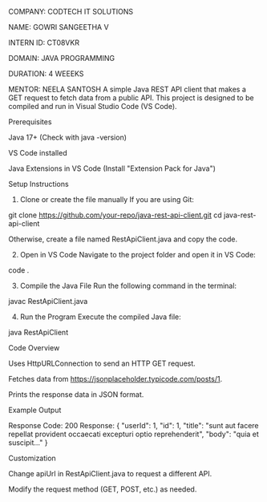 COMPANY: CODTECH IT SOLUTIONS

NAME: GOWRI SANGEETHA V 

INTERN ID: CT08VKR

DOMAIN: JAVA PROGRAMMING 

DURATION: 4 WEEEKS

MENTOR: NEELA SANTOSH
A simple Java REST API client that makes a GET request to fetch data from a public API. This project is designed to be compiled and run in Visual Studio Code (VS Code).

Prerequisites

Java 17+ (Check with java -version)

VS Code installed

Java Extensions in VS Code (Install "Extension Pack for Java")


Setup Instructions

1. Clone or create the file manually
If you are using Git:

git clone https://github.com/your-repo/java-rest-api-client.git
cd java-rest-api-client

Otherwise, create a file named RestApiClient.java and copy the code.


2. Open in VS Code
Navigate to the project folder and open it in VS Code:

code .


3. Compile the Java File
Run the following command in the terminal:

javac RestApiClient.java


4. Run the Program
Execute the compiled Java file:

java RestApiClient



Code Overview

Uses HttpURLConnection to send an HTTP GET request.

Fetches data from https://jsonplaceholder.typicode.com/posts/1.

Prints the response data in JSON format.


Example Output

Response Code: 200
Response:
{
  "userId": 1,
  "id": 1,
  "title": "sunt aut facere repellat provident occaecati excepturi optio reprehenderit",
  "body": "quia et suscipit..."
}

Customization

Change apiUrl in RestApiClient.java to request a different API.

Modify the request method (GET, POST, etc.) as needed.
